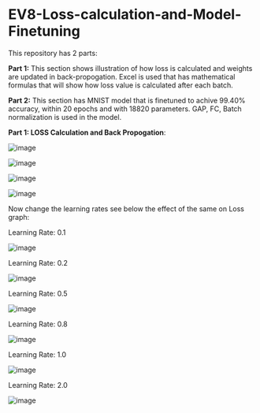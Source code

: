 # EV8-Loss-calculation-and-Model-Finetuning

This repository has 2 parts:

**Part 1:** This section shows illustration of how loss is calculated and weights are updated in back-propogation. Excel is used that has mathematical formulas that will show how loss value is calculated after each batch. 

**Part 2:** This section has MNIST model that is finetuned to achive 99.40% accuracy, within 20 epochs and with 18820 parameters. GAP, FC, Batch normalization is used in the model. 

**Part 1: LOSS Calculation and Back Propogation**:

![image](https://user-images.githubusercontent.com/93775361/212448379-7a9e2891-21d9-428a-be8e-9d184515b8b7.png)


![image](https://user-images.githubusercontent.com/93775361/212448303-c557fe8f-6d1d-4a96-8ac8-01f7ff3ecdbd.png)

![image](https://user-images.githubusercontent.com/93775361/212448324-44e528d0-3613-428b-94c2-60afa9b07815.png)


![image](https://user-images.githubusercontent.com/93775361/212448206-e5fb58b1-a459-4e1c-a3d5-b3479ff19e64.png)



Now change the learning rates see below the effect of the same on Loss graph:

Learning Rate: 0.1

![image](https://user-images.githubusercontent.com/93775361/212443604-4fb38af6-7db0-4247-8c0f-918f8445a5ee.png)

Learning Rate: 0.2

![image](https://user-images.githubusercontent.com/93775361/212443648-a231a6ef-f179-49de-a63f-1c4505d0fa60.png)

Learning Rate: 0.5

![image](https://user-images.githubusercontent.com/93775361/212443732-63af1b41-1233-48b3-8e26-b33e90db79df.png)


Learning Rate: 0.8

![image](https://user-images.githubusercontent.com/93775361/212443761-2397e226-6773-4676-bbf2-a9e0de679feb.png)


Learning Rate: 1.0

![image](https://user-images.githubusercontent.com/93775361/212443797-13057ac8-71cb-4adf-81fd-96031e329955.png)


Learning Rate: 2.0

![image](https://user-images.githubusercontent.com/93775361/212443819-675fc9a4-00fc-4c0f-b0de-59c96cf5b105.png)
